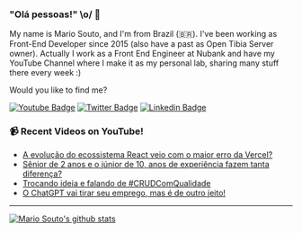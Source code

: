 ### "Olá pessoas!" \o/ 👋

My name is Mario Souto, and I'm from Brazil (🇧🇷). I've been working as Front-End Developer since 2015 (also have a past as Open Tibia Server owner). Actually I work as a Front End Engineer at Nubank and have my YouTube Channel where I make it as my personal lab, sharing many stuff there every week :)

Would you like to find me?

[![Youtube Badge](https://img.shields.io/badge/-Youtube-FF0000?style=flat-square&labelColor=FF0000&logo=youtube&logoColor=white&link=https://youtube.com/c/DevSoutinho)](https://youtube.com/c/DevSoutinho)
[![Twitter Badge](https://img.shields.io/badge/-Twitter-1ca0f1?style=flat-square&labelColor=1ca0f1&logo=twitter&logoColor=white&link=https://twitter.com/omariosouto)](https://twitter.com/omariosouto)
[![Linkedin Badge](https://img.shields.io/badge/-LinkedIn-blue?style=flat-square&logo=Linkedin&logoColor=white&link=https://www.linkedin.com/in/omariosouto)](https://www.linkedin.com/in/omariosouto)

### 📹 Recent Videos on YouTube!

<!-- YOUTUBE:START -->
- [A evolução do ecossistema React veio com o maior erro da Vercel?](https://www.youtube.com/watch?v=jztnqv6xxm8)
- [Sênior de 2 anos e o júnior de 10, anos de experiência fazem tanta diferença?](https://www.youtube.com/watch?v=T_Vh9cD6K0k)
- [Trocando ideia e falando de #CRUDComQualidade](https://www.youtube.com/watch?v=s_NDuO1z88I)
- [O ChatGPT vai tirar seu emprego, mas é de outro jeito!](https://www.youtube.com/watch?v=RzrLyCSuq0s)
<!-- YOUTUBE:END -->

____


[![Mario Souto's github stats](https://github-readme-stats.vercel.app/api?username=omariosouto&theme=dark&show_icons=true&count_private=true)](https://github.com/omariosouto)
